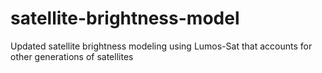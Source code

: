 # satellite-brightness-model
Updated satellite brightness modeling using Lumos-Sat that accounts for other generations of satellites
